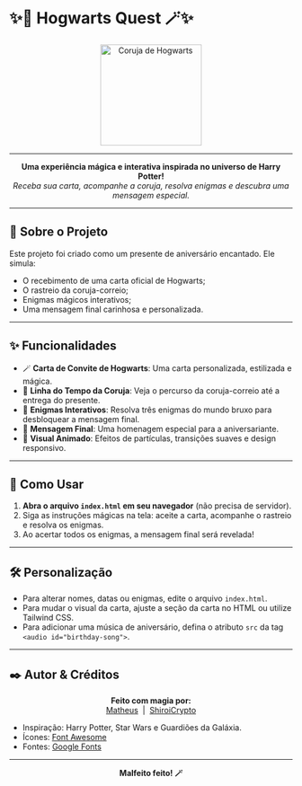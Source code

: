 # ✨🦉 Hogwarts Quest 🪄✨

<div align="center">
  <img src="https://i.imgur.com/3Yp7C1e.png" alt="Coruja de Hogwarts" width="180"/>
</div>

---

<p align="center">
  <b>Uma experiência mágica e interativa inspirada no universo de Harry Potter!</b><br/>
  <i>Receba sua carta, acompanhe a coruja, resolva enigmas e descubra uma mensagem especial.</i>
</p>

---

## 📜 Sobre o Projeto

Este projeto foi criado como um presente de aniversário encantado. Ele simula:
- O recebimento de uma carta oficial de Hogwarts;
- O rastreio da coruja-correio;
- Enigmas mágicos interativos;
- Uma mensagem final carinhosa e personalizada.

---

## ✨ Funcionalidades

- 🪄 **Carta de Convite de Hogwarts**: Uma carta personalizada, estilizada e mágica.
- 🦉 **Linha do Tempo da Coruja**: Veja o percurso da coruja-correio até a entrega do presente.
- 🧩 **Enigmas Interativos**: Resolva três enigmas do mundo bruxo para desbloquear a mensagem final.
- 🎁 **Mensagem Final**: Uma homenagem especial para a aniversariante.
- 🌌 **Visual Animado**: Efeitos de partículas, transições suaves e design responsivo.

---

## 🚀 Como Usar

1. **Abra o arquivo `index.html` em seu navegador** (não precisa de servidor).
2. Siga as instruções mágicas na tela: aceite a carta, acompanhe o rastreio e resolva os enigmas.
3. Ao acertar todos os enigmas, a mensagem final será revelada!

---

## 🛠️ Personalização

- Para alterar nomes, datas ou enigmas, edite o arquivo `index.html`.
- Para mudar o visual da carta, ajuste a seção da carta no HTML ou utilize Tailwind CSS.
- Para adicionar uma música de aniversário, defina o atributo `src` da tag `<audio id="birthday-song">`.

---

## ✒️ Autor & Créditos

<div align="center">
  <b>Feito com magia por:</b><br/>
  <a href="https://guss.discloud.app" target="_blank">Matheus</a> &nbsp;|&nbsp; <a href="https://github.com/ShiroiCrypto" target="_blank">ShiroiCrypto</a>
</div>

- Inspiração: Harry Potter, Star Wars e Guardiões da Galáxia.
- Ícones: [Font Awesome](https://fontawesome.com/)
- Fontes: [Google Fonts](https://fonts.google.com/)

---

<p align="center">
  <b>Malfeito feito! 🪄</b>
</p>

